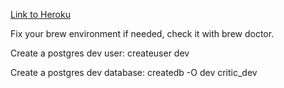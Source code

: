 [Link to Heroku](http://critic-critic.herokuapp.com/)

Fix your brew environment if needed, check it with brew doctor.

Create a postgres dev user: createuser dev

Create a postgres dev database: createdb -O dev critic_dev

